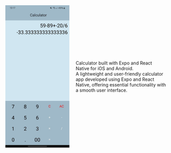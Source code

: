 <div style="display: flex; align-items: center;">
  <img src="https://github.com/ftrenstein/react-calculator-app/blob/master/photo_5312541118707133542_y.jpg" width="200" style="margin-right: 20px;"/>
  <p>Calculator built with Expo and React Native for iOS and Android.<br/>
  A lightweight and user-friendly calculator app developed using Expo and React Native, offering essential functionality with a smooth user interface.</p>
</div>
